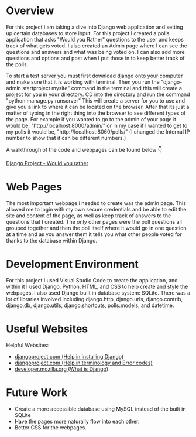 # Overview

For this project I am taking a dive into Django web application and setting up certain databases to store input. For this project I created a polls application that asks "Would you Rather" questions to the user and keeps track of what gets voted. I also created an Admin page where I can see the questions and answers and what was being voted on. I can also add more questions and options and post when I put those in to keep better track of the polls.

To start a test server you must first download django onto your computer and make sure that it is working with terminal. Then you run the "django-admin startproject mysite" command in the terminal and this will create a project for you in your directory. CD into the directory and run the command "python manage.py runserver" This will create a server for you to use and give you a link to where it can be located on the browser. After that its just a matter of typing in the right thing into the browser to see different types of the page. For example if you wanted to go to the admin of your page it would be, "http://localhost:8000/admin/" or in my case if I wanted to get to my polls it would be, "http://localhost:8060/polls/" (I changed the Internal IP number to show that it can be different numbers.)

A walkthrough of the code and webpages can be found below 👇

[Django Project - Would you rather](http://youtube.link.goes.here)

# Web Pages

The most important webpage i needed to create was the admin page. This allowed me to login with my own secure credentials and be able to edit the site and content of the page, as well as keep track of answers to the questions that I created. The only other pages were the poll questions all grouped together and then the poll itself where it would go in one question at a time and as you answer them it tells you what other people voted for thanks to the database within Django.

# Development Environment
For this project I used Visual Studio Code to create the application, and within it I used Django, Python, HTML, and CSS to help create and style the webpages. I also used Django built in database system: SQLite. There was a lot of libraries involved including django.http, django.urls, django.contrib, django.db, django.utils, django.shortcuts, polls.models, and datetime.

# Useful Websites
Helpful Websites:

* [djangoproject.com (Help in installing Django)](https://docs.djangoproject.com/en/3.2/intro/install/)
* [djangoproject.com (Help in terminology and Error codes)](https://docs.djangoproject.com/en/3.2/ref/django-admin/)
* [developer.mozilla.org (What is Django)](https://developer.mozilla.org/en-US/docs/Learn/Server-side/Django/Introduction)

# Future Work

* Create a more accessible database using MySQL instead of the built in SQLite
* Have the pages more naturally flow into each other.
* Better CSS for the webpages.